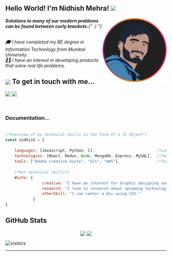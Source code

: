 <h2> 
Hello World! I'm Nidhish Mehra! 
<img src="https://media.giphy.com/media/hvRJCLFzcasrR4ia7z/giphy.gif" width="50">
</h2>
<img align='right' src="./profile.svg" width="200">
<em><b>Solutions to many of our modern problems can be found between curly brackets.</b>{" :) "} </em>
</br>
</br>
<p>
<em>
<b>🎓</b> I have completed my BE degree in Information Technology from Mumbai University.
</br>
<b>👨‍💻 </b>I have an interest in developing products that solve real life problems.
</em>
</p>

<h2><img src="https://emojis.slackmojis.com/emojis/images/1579216111/7550/pikachu_wave.gif?1579216111" align="center"width="28" /> To get in touch with me...</h2>

<p align = "center">

[<img src ="https://img.shields.io/badge/portfolio-%23.svg?&style=for-the-badge&logo=&logoColor=white%22">](https://nidhish-mehra.netlify.app/)
[<img src="https://img.shields.io/badge/linkedin-%230077B5.svg?&style=for-the-badge&logo=linkedin&logoColor=white" />](https://www.linkedin.com/in/nidhishmehra/)

</p>


<br>

### Documentation...  

```javascript

/*Overview of my technical skills in the form of a JS object*/
const nidhish = {
    
    languages: [Javascript, Python, C],                           /*Languages I use to communicate with machines*/
    technologies: [React, Redux, Node, MongoDb, Express, MySQL],  /*Technologies I use to make my work better*/
    tools: ["Adobe Creative Suite", "Git", "AWS"],                /*Tools I use to make my work easier*/
    
    /*Not technical skills*/
    #info: {
                creative: "I have an interest for Graphic designing and animation.",
                research: "I love to research about upcoming technologies to keep myself updated",
                otherSkill: "I can center a div using CSS."
            }
}
```


## GitHub Stats

<p align="center">

  <img align="center" src="https://github-readme-stats.vercel.app/api?username=Nidhish-Mehra&show_icons=true&hide_border=true&theme=onedark" />

  <img align="center" src="https://github-readme-stats.vercel.app/api/top-langs/?username=Nidhish-Mehra&layout=compact&theme=onedark" />
</p>

![visitors](https://visitor-badge.laobi.icu/badge?page_id=Nidhish-Mehra)

---
